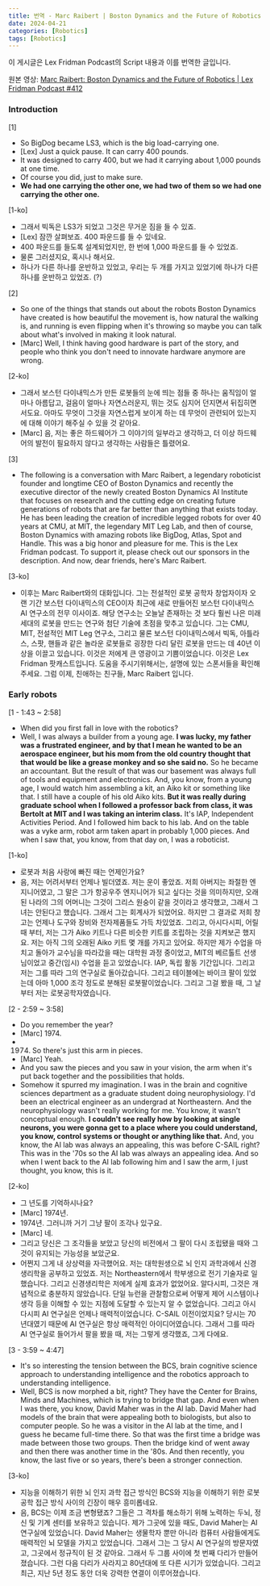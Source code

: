 ```yaml
---
title: 번역 - Marc Raibert | Boston Dynamics and the Future of Robotics (Lex Fridman Podcast)
date: 2024-04-21
categories: [Robotics]
tags: [Robotics]
---
```


이 게시글은 Lex Fridman Podcast의 Script 내용과 이를 번역한 글입니다.

원본 영상:
[Marc Raibert: Boston Dynamics and the Future of Robotics | Lex Fridman Podcast #412](https://www.youtube.com/watch?v=5VnbBCm_ZyQ)

### Introduction

[1]

- So BigDog became LS3, which is the big load-carrying one.
- [Lex] Just a quick pause. It can carry 400 pounds.
- It was designed to carry 400, but we had it carrying about 1,000 pounds at one time.
- Of course you did, just to make sure.
- **We had one carrying the other one, we had two of them so we had one carrying the other one.**

[1-ko]

- 그래서 빅독은 LS3가 되었고 그것은 무거운 짐을 들 수 있죠.
- [Lex] 잠깐 살펴보죠. 400 파운드를 들 수 있네요.
- 400 파운드를 들도록 설계되었지만, 한 번에 1,000 파운드를 들 수 있었죠.
- 물론 그러셨지요, 혹시나 해서요.
- 하나가 다른 하나를 운반하고 있었고, 우리는 두 개를 가지고 있었기에 하나가 다른 하나를 운반하고 있었죠. (?)

[2]

- So one of the things that stands out about the robots Boston Dynamics have created is how beautiful the movement is, how natural the walking is, and running is even flipping when it's throwing so maybe you can talk about what's involved in making it look natural.
- [Marc] Well, I think having good hardware is part of the story, and people who think you don't need to innovate hardware anymore are wrong.

[2-ko]

- 그래서 보스턴 다이내믹스가 만든 로봇들의 눈에 띄는 점들 중 하나는 움직임이 얼마나 아름답고, 걸음이 얼마나 자연스러운지, 뛰는 것도 심지어 던지면서 뒤집히면서도요. 아마도 무엇이 그것을 자연스럽게 보이게 하는 데 무엇이 관련되어 있는지에 대해 이야기 해주실 수 있을 것 같아요.
- [Marc] 음, 저는 좋은 하드웨어가 그 이야기의 일부라고 생각하고, 더 이상 하드웨어의 발전이 필요하지 않다고 생각하는 사람들은 틀렸어요.

[3]

- The following is a conversation with Marc Raibert, a legendary roboticist founder and longtime CEO of Boston Dynamics and recently the executive director of the newly created Boston Dynamics AI Institute that focuses on research and the cutting edge on creating future generations of robots that are far better than anything that exists today.
  He has been leading the creation of incredible legged robots for over 40 years at CMU, at MIT, the legendary MIT Leg Lab, and then of course, Boston Dynamics with amazing robots like BigDog, Atlas, Spot and Handle.
  This was a big honor and pleasure for me.
  This is the Lex Fridman podcast. To support it, please check out our sponsors in the description. And now, dear friends, here's Marc Raibert.

[3-ko]

- 이후는 Marc Raibert와의 대화입니다. 그는 전설적인 로봇 공학자 창업자이자 오랜 기간 보스턴 다이내믹스의 CEO이자 최근에 새로 만들어진 보스턴 다이내믹스 AI 연구소의 전무 이사이죠. 해당 연구소는 오늘날 존재하는 것 보다 훨씬 나은 미래 세대의 로봇을 만드는 연구와 첨단 기술에 초점을 맞추고 있습니다.
  그는 CMU, MIT, 전설적인 MIT Leg 연구소, 그리고 물론 보스턴 다이내믹스에서 빅독, 아틀라스, 스팟, 핸들과 같은 놀라운 로봇들로 굉장한 다리 달린 로봇을 만드는 데 40년 이상을 이끌고 있습니다.
  이것은 저에게 큰 영광이고 기쁨이었습니다.
  이것은 Lex Fridman 팟캐스트입니다. 도움을 주시기위해서는, 설명에 있는 스폰서들을 확인해주세요. 그럼 이제, 친애하는 친구들, Marc Raibert 입니다.

### Early robots

[1 - 1:43 ~ 2:58]

- When did you first fall in love with the robotics?
- Well, I was always a builder from a young age.
  **I was lucky, my father was a frustrated engineer, and by that I mean he wanted to be an aerospace engineer, but his mom from the old country thought that that would be like a grease monkey and so she said no.**
  So he became an accountant. But the result of that was our basement was always full of tools and equipment and electronics.
  And, you know, from a young age, I would watch him assembling a kit, an Aiko kit or something like that.
  I still have a couple of his old Aiko kits.
  **But it was really during graduate school when I followed a professor back from class, it was Bertolt at MIT and I was taking an interim class.**
  It's IAP, Independent Activities Period.
  And I followed him back to his lab.
  And on the table was a vyke arm, robot arm taken apart in probably 1,000 pieces.
  And when I saw that, you know, from that day on, I was a roboticist.

[1-ko]

- 로봇과 처음 사랑에 빠진 때는 언제인가요?
- 음, 저는 어려서부터 언제나 빌더였죠.
  저는 운이 좋았죠. 저희 아버지는 좌절한 엔지니어였고, 그 말은 그가 항공우주 엔지니어가 되고 싶다는 것을 의미하지만, 오래된 나라의 그의 어머니는 그것이 그리스 원숭이 같을 것이라고 생각했고, 그래서 그녀는 안된다고 했습니다.
  그래서 그는 회계사가 되었어요. 하지만 그 결과로 저희 창고는 언제나 도구와 장비와 전자제품들도 가득 차있었죠.
  그리고, 아시다시피, 어릴 때 부터, 저는 그가 Aiko 키트나 다른 비슷한 키트를 조립하는 것을 지켜보곤 했지요.
  저는 아직 그의 오래된 Aiko 키트 몇 개를 가지고 있어요.
  하지만 제가 수업을 마치고 돌아가 교수님을 따라갔을 때는 대학원 과정 중이었고, MIT의 베르톨트 선생님이었고 중간(임시) 수업을 듣고 있었습니다.
  IAP, 독립 활동 기간입니다.
  그리고 저는 그를 따라 그의 연구실로 돌아갔습니다.
  그리고 테이블에는 바이크 팔이 있었는데 아마 1,000 조각 정도로 분해된 로봇팔이었습니다.
  그리고 그걸 봤을 때, 그 날부터 저는 로봇공학자였습니다.

[2 - 2:59 ~ 3:58]

- Do you remember the year?
- [Marc] 1974.
- 1974. So there's just this arm in pieces.
- [Marc] Yeah.
- And you saw the pieces and you saw in your vision, the arm when it's put back together and the possibilities that holds.
- Somehow it spurred my imagination.
  I was in the brain and cognitive sciences department as a graduate student doing neurophysiology.
  I'd been an electrical engineer as an undergrad at Northeastern.
  And the neurophysiology wasn't really working for me.
  You know, it wasn't conceptual enough.
  **I couldn't see really how by looking at single neurons, you were gonna get to a place where you could understand, you know, control systems or thought or anything like that.**
  And, you know, the AI lab was always an appealing, this was before C-SAIL right?
  This was in the '70s so the AI lab was always an appealing idea.
  And so when I went back to the AI lab following him and I saw the arm, I just thought, you know, this is it.

[2-ko]

- 그 년도를 기억하시나요?
- [Marc] 1974년.
- 1974년. 그러니까 거기 그냥 팔이 조각나 있구요.
- [Marc] 네.
- 그리고 당신은 그 조각들을 보았고 당신의 비전에서 그 팔이 다시 조립됐을 때와 그것이 유지되는 가능성을 보았군요.
- 어쩐지 그게 내 상상력을 자극했어요.
  저는 대학원생으로 뇌 인지 과학과에서 신경생리학을 공부하고 있었죠.
  저는 Northeastern에서 학부생으로 전기 기술자로 일했습니다.
  그리고 신경생리학은 저에게 실제 효과가 없었어요.
  알다시피, 그것은 개념적으로 충분하지 않았습니다.
  단일 뉴런을 관찰함으로써 어떻게 제어 시스템이나 생각 등을 이해할 수 있는 지점에 도달할 수 있는지 알 수 없었습니다.
  그리고 아시다시피 AI 연구실은 언제나 매력적이었습니다. C-SAIL 이전이었지요?
  당시는 70년대였기 때문에 AI 연구실은 항상 매력적인 아이디어였습니다.
  그래서 그를 따라 AI 연구실로 들어가서 팔을 봤을 때, 저는 그렇게 생각했죠, 그게 다에요.

[3 - 3:59 ~ 4:47]

- It's so interesting the tension between the BCS, brain cognitive science approach to understanding intelligence and the robotics approach to understanding intelligence.
- Well, BCS is now morphed a bit, right?
  They have the Center for Brains, Minds and Machines, which is trying to bridge that gap.
  And even when I was there, you know, David Maher was in the AI lab.
  David Maher had models of the brain that were appealing both to biologists, but also to computer people.
  So he was a visitor in the AI lab at the time, and I guess he became full-time there.
  So that was the first time a bridge was made between those two groups.
  Then the bridge kind of went away and then there was another time in the '80s.
  And then recently, you know, the last five or so years, there's been a stronger connection.

[3-ko]

- 지능을 이해하기 위한 뇌 인지 과학 접근 방식인 BCS와 지능을 이해하기 위한 로봇 공학 접근 방식 사이의 긴장이 매우 흥미롭네요.
- 음, BCS는 이제 조금 변형됐죠?
  그들은 그 격차를 해소하기 위해 노력하는 두뇌, 정신 및 기계 센터를 보유하고 있습니다.
  제가 그곳에 있을 때도, David Maher는 AI 연구실에 있었습니다.
  David Maher는 생물학자 뿐만 아니라 컴퓨터 사람들에게도 매력적인 뇌 모델을 가지고 있었습니다.
  그래서 그는 그 당시 AI 연구실의 방문자였고, 그곳에서 정규직이 된 것 같아요.
  그래서 두 그룹 사이에 첫 번째 다리가 만들어졌습니다.
  그런 다음 다리가 사라지고 80년대에 또 다른 시기가 있었습니다.
  그리고 최근, 지난 5년 정도 동안 더욱 강력한 연결이 이루어졌습니다.
